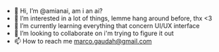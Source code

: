 - 👋 Hi, I’m @amianai, am i an ai?
- 👀 I’m interested in a lot of things, lemme hang around before, thx <3
- 🌱 I’m currently learning everything that concern UI/UX interface 
- 💞️ I’m looking to collaborate on i'm trying to figure it out
- 📫 How to reach me marco.gaudah@gmail.com

<!---
amianai/amianai is a ✨ special ✨ repository because its `README.md` (this file) appears on your GitHub profile.
You can click the Preview link to take a look at your changes.
--->
